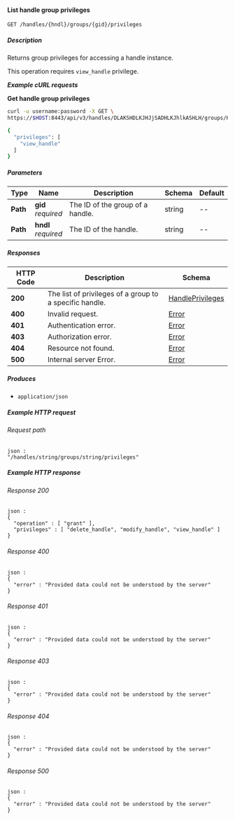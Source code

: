 
<a name="list_handle_group_privileges"></a>
#### List handle group privileges
```
GET /handles/{hndl}/groups/{gid}/privileges
```


##### Description
Returns group privileges for accessing a handle instance.

This operation requires `view_handle` privilege.

***Example cURL requests***

**Get handle group privileges**
```bash
curl -u username:password -X GET \
https://$HOST:8443/api/v3/handles/DLAKSHDLKJHJjSADHLKJhlkASHLH/groups/HJjLHSADHhlkASHDLAKSHDLKJLKJhlk/privileges

{
  "privileges": [
    "view_handle"
  ]
}
```


##### Parameters

|Type|Name|Description|Schema|Default|
|---|---|---|---|---|
|**Path**|**gid**  <br>*required*|The ID of the group of a handle.|string|--|
|**Path**|**hndl**  <br>*required*|The ID of the handle.|string|--|


##### Responses

|HTTP Code|Description|Schema|
|---|---|---|
|**200**|The list of privileges of a group to a specific handle.|[HandlePrivileges](../definitions/HandlePrivileges.md#handleprivileges)|
|**400**|Invalid request.|[Error](../definitions/Error.md#error)|
|**401**|Authentication error.|[Error](../definitions/Error.md#error)|
|**403**|Authorization error.|[Error](../definitions/Error.md#error)|
|**404**|Resource not found.|[Error](../definitions/Error.md#error)|
|**500**|Internal server Error.|[Error](../definitions/Error.md#error)|


##### Produces

* `application/json`


##### Example HTTP request

###### Request path
```
json :
"/handles/string/groups/string/privileges"
```


##### Example HTTP response

###### Response 200
```
json :
{
  "operation" : [ "grant" ],
  "privileges" : [ "delete_handle", "modify_handle", "view_handle" ]
}
```


###### Response 400
```
json :
{
  "error" : "Provided data could not be understood by the server"
}
```


###### Response 401
```
json :
{
  "error" : "Provided data could not be understood by the server"
}
```


###### Response 403
```
json :
{
  "error" : "Provided data could not be understood by the server"
}
```


###### Response 404
```
json :
{
  "error" : "Provided data could not be understood by the server"
}
```


###### Response 500
```
json :
{
  "error" : "Provided data could not be understood by the server"
}
```




